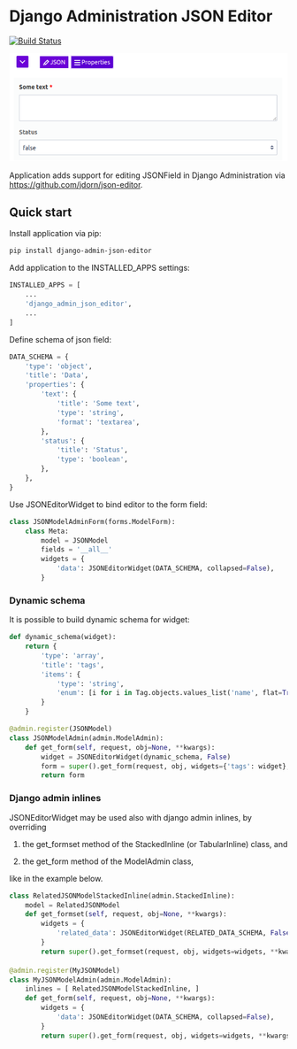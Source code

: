 # Django Administration JSON Editor

[![Build Status](https://travis-ci.org/abogushov/django-admin-json-editor.svg?branch=master)](https://travis-ci.org/abogushov/django-admin-json-editor)

![Admin Json Editor](example/example.png)


Application adds support for editing JSONField in Django Administration via https://github.com/jdorn/json-editor.

## Quick start

Install application via pip:

```bash
pip install django-admin-json-editor
```

Add application to the INSTALLED_APPS settings:

```python
INSTALLED_APPS = [
    ...
    'django_admin_json_editor',
    ...
]
```

Define schema of json field:

```python
DATA_SCHEMA = {
    'type': 'object',
    'title': 'Data',
    'properties': {
        'text': {
            'title': 'Some text',
            'type': 'string',
            'format': 'textarea',
        },
        'status': {
            'title': 'Status',
            'type': 'boolean',
        },
    },
}
```

Use JSONEditorWidget to bind editor to the form field:

```python
class JSONModelAdminForm(forms.ModelForm):
    class Meta:
        model = JSONModel
        fields = '__all__'
        widgets = {
            'data': JSONEditorWidget(DATA_SCHEMA, collapsed=False),
        }
```

### Dynamic schema

It is possible to build dynamic schema for widget:

```python
def dynamic_schema(widget):
    return {
        'type': 'array',
        'title': 'tags',
        'items': {
            'type': 'string',
            'enum': [i for i in Tag.objects.values_list('name', flat=True)],
        }
    }
```

```python
@admin.register(JSONModel)
class JSONModelAdmin(admin.ModelAdmin):
    def get_form(self, request, obj=None, **kwargs):
        widget = JSONEditorWidget(dynamic_schema, False)
        form = super().get_form(request, obj, widgets={'tags': widget}, **kwargs)
        return form
```

### Django admin inlines

JSONEditorWidget may be used also with django admin inlines,
by overriding 

1) the get_formset method of the StackedInline (or TabularInline) class, and 

2) the get_form method of the ModelAdmin class, 

like in the example below.


```python
class RelatedJSONModelStackedInline(admin.StackedInline):
    model = RelatedJSONModel
    def get_formset(self, request, obj=None, **kwargs):
        widgets = {
            'related_data': JSONEditorWidget(RELATED_DATA_SCHEMA, False),
        }
        return super().get_formset(request, obj, widgets=widgets, **kwargs)
        
@admin.register(MyJSONModel)
class MyJSONModelAdmin(admin.ModelAdmin):
    inlines = [ RelatedJSONModelStackedInline, ]
    def get_form(self, request, obj=None, **kwargs):
        widgets = {
            'data': JSONEditorWidget(DATA_SCHEMA, collapsed=False),
        }
        return super().get_form(request, obj, widgets=widgets, **kwargs)
```
